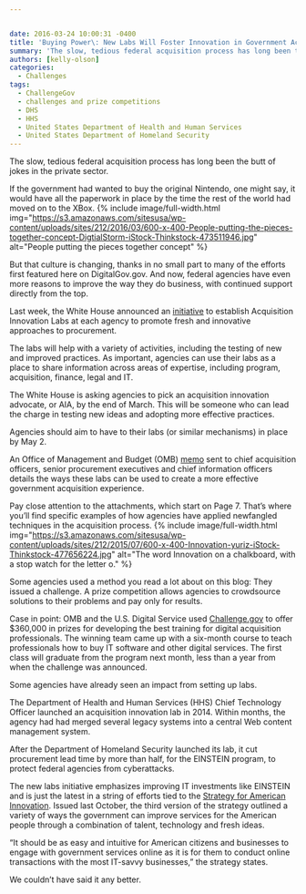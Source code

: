 ```yaml
---


date: 2016-03-24 10:00:31 -0400
title: 'Buying Power\: New Labs Will Foster Innovation in Government Acquisition'
summary: 'The slow, tedious federal acquisition process has long been the butt of jokes in the private sector. If the government had wanted to buy the original Nintendo, one might say, it would have all the paperwork in place by the time the rest of the world had moved on to the XBox. But that culture'
authors: [kelly-olson]
categories:
  - Challenges
tags:
  - ChallengeGov
  - challenges and prize competitions
  - DHS
  - HHS
  - United States Department of Health and Human Services
  - United States Department of Homeland Security
---
```


The slow, tedious federal acquisition process has long been the butt of jokes in the private sector.

If the government had wanted to buy the original Nintendo, one might say, it would have all the paperwork in place by the time the rest of the world had moved on to the XBox. 
{% include image/full-width.html img="https://s3.amazonaws.com/sitesusa/wp-content/uploads/sites/212/2016/03/600-x-400-People-putting-the-pieces-together-concept-DigtialStorm-iStock-Thinkstock-473511946.jpg" alt="People putting the pieces together concept" %} 

But that culture is changing, thanks in no small part to many of the efforts first featured here on DigitalGov.gov. And now, federal agencies have even more reasons to improve the way they do business, with continued support directly from the top.

Last week, the White House announced an [initiative](https://www.whitehouse.gov/blog/2016/03/09/fostering-culture-innovation-across-government-through-acquisition-innovation-labs) to establish Acquisition Innovation Labs at each agency to promote fresh and innovative approaches to procurement.

The labs will help with a variety of activities, including the testing of new and improved practices. As important, agencies can use their labs as a place to share information across areas of expertise, including program, acquisition, finance, legal and IT.

The White House is asking agencies to pick an acquisition innovation advocate, or AIA, by the end of March. This will be someone who can lead the charge in testing new ideas and adopting more effective practices.

Agencies should aim to have to their labs (or similar mechanisms) in place by May 2.

An Office of Management and Budget (OMB) [memo](https://www.whitehouse.gov/sites/default/files/omb/procurement/memo/acquisition-innovation-labs-and-pilot-for-digital-acquisition-innovation-lab-memorandum.pdf) sent to chief acquisition officers, senior procurement executives and chief information officers details the ways these labs can be used to create a more effective government acquisition experience.

Pay close attention to the attachments, which start on Page 7. That’s where you’ll find specific examples of how agencies have applied newfangled techniques in the acquisition process. 
{% include image/full-width.html img="https://s3.amazonaws.com/sitesusa/wp-content/uploads/sites/212/2015/07/600-x-400-Innovation-yuriz-iStock-Thinkstock-477656224.jpg" alt="The word Innovation on a chalkboard, with a stop watch for the letter o." %} 

Some agencies used a method you read a lot about on this blog: They issued a challenge. A prize competition allows agencies to crowdsource solutions to their problems and pay only for results.

Case in point: OMB and the U.S. Digital Service used [Challenge.gov](https://www.challenge.gov/list/) to offer $360,000 in prizes for developing the best training for digital acquisition professionals. The winning team came up with a six-month course to teach professionals how to buy IT software and other digital services. The first class will graduate from the program next month, less than a year from when the challenge was announced.

Some agencies have already seen an impact from setting up labs.

The Department of Health and Human Services (HHS) Chief Technology Officer launched an acquisition innovation lab in 2014. Within months, the agency had had merged several legacy systems into a central Web content management system.

After the Department of Homeland Security launched its lab, it cut procurement lead time by more than half, for the EINSTEIN program, to protect federal agencies from cyberattacks.

The new labs initiative emphasizes improving IT investments like EINSTEIN and is just the latest in a string of efforts tied to the [Strategy for American Innovation](https://www.whitehouse.gov/sites/default/files/strategy_for_american_innovation_october_2015.pdf). Issued last October, the third version of the strategy outlined a variety of ways the government can improve services for the American people through a combination of talent, technology and fresh ideas.

“It should be as easy and intuitive for American citizens and businesses to engage with government services online as it is for them to conduct online transactions with the most IT-savvy businesses,” the strategy states.

We couldn’t have said it any better.